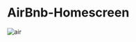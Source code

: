 # AirBnb-Homescreen

![air](https://user-images.githubusercontent.com/43324197/195277764-cf352346-43c6-4e89-b069-4fabbdaf9bfd.gif)
